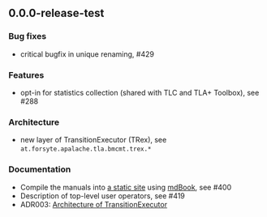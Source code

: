 ## 0.0.0-release-test

### Bug fixes

 * critical bugfix in unique renaming, #429

### Features

 * opt-in for statistics collection (shared with TLC and TLA+ Toolbox), see #288
 
### Architecture
 
 * new layer of TransitionExecutor (TRex), see `at.forsyte.apalache.tla.bmcmt.trex.*`

### Documentation

 * Compile the manuals into [a static
  site](http://informalsystems.github.io/apalache/docs/) using
  [mdBook](https://github.com/rust-lang/mdBook), see #400 
 * Description of top-level user operators, see #419
 * ADR003: [Architecture of TransitionExecutor](./docs/internal/adr/003adr-trex.md) 
